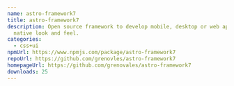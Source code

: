 ```yaml
---
name: astro-framework7
title: astro-framework7
description: Open source framework to develop mobile, desktop or web apps with
  native look and feel.
categories:
  - css+ui
npmUrl: https://www.npmjs.com/package/astro-framework7
repoUrl: https://github.com/grenovles/astro-framework7
homepageUrl: https://github.com/grenovales/astro-framework7
downloads: 25
---
```

